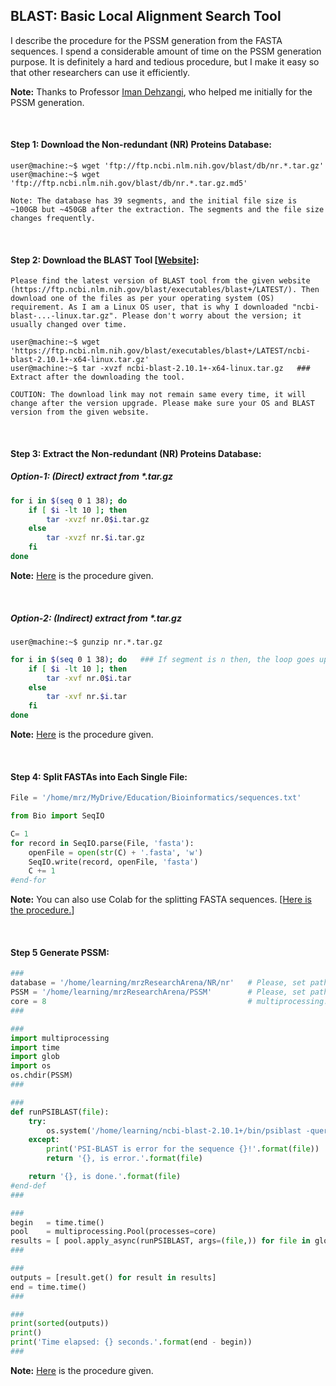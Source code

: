 ## BLAST: Basic Local Alignment Search Tool

I describe the procedure for the PSSM generation from the FASTA sequences. I spend a considerable amount of time on the PSSM generation purpose. It is definitely a hard and tedious procedure, but I make it easy so that other researchers can use it efficiently.

**Note:** Thanks to Professor [Iman Dehzangi](https://scholar.google.com/citations?user=RkamSRYAAAAJ&hl=en), who helped me initially for the PSSM generation.

&nbsp;
&nbsp;

#### Step 1: Download the Non-redundant (NR) Proteins Database:

```console
user@machine:~$ wget 'ftp://ftp.ncbi.nlm.nih.gov/blast/db/nr.*.tar.gz'
user@machine:~$ wget 'ftp://ftp.ncbi.nlm.nih.gov/blast/db/nr.*.tar.gz.md5'

Note: The database has 39 segments, and the initial file size is ~100GB but ~450GB after the extraction. The segments and the file size changes frequently.
```

&nbsp;
&nbsp;

#### Step 2: Download the BLAST Tool [[Website](https://ftp.ncbi.nlm.nih.gov/blast/executables/blast+/LATEST/)]:

```Please find the latest version of BLAST tool from the given website (https://ftp.ncbi.nlm.nih.gov/blast/executables/blast+/LATEST/). Then download one of the files as per your operating system (OS) requirement. As I am a Linux OS user, that is why I downloaded "ncbi-blast-...-linux.tar.gz". Please don't worry about the version; it usually changed over time.```

```console
user@machine:~$ wget 'https://ftp.ncbi.nlm.nih.gov/blast/executables/blast+/LATEST/ncbi-blast-2.10.1+-x64-linux.tar.gz'
user@machine:~$ tar -xvzf ncbi-blast-2.10.1+-x64-linux.tar.gz   ### Extract after the downloading the tool.

COUTION: The download link may not remain same every time, it will change after the version upgrade. Please make sure your OS and BLAST version from the given website.
```

&nbsp;
&nbsp;

#### Step 3: Extract the Non-redundant (NR) Proteins Database:


##### Option-1: (Direct) extract from *.tar.gz
```bash
for i in $(seq 0 1 38); do
    if [ $i -lt 10 ]; then
        tar -xvzf nr.0$i.tar.gz
    else
        tar -xvzf nr.$i.tar.gz
    fi
done
```
**Note:** [Here](https://github.com/mrzResearchArena/BLAST/blob/master/directExtract.sh) is the procedure given.

&nbsp;
&nbsp;

##### Option-2: (Indirect) extract from *.tar.gz
```console
user@machine:~$ gunzip nr.*.tar.gz
```

```bash
for i in $(seq 0 1 38); do   ### If segment is n then, the loop goes upto n-1.
    if [ $i -lt 10 ]; then
        tar -xvf nr.0$i.tar
    else
        tar -xvf nr.$i.tar
    fi
done
```

**Note:** [Here](https://github.com/mrzResearchArena/BLAST/blob/master/indirectExtract.sh) is the procedure given.

&nbsp;
&nbsp;

#### Step 4: Split FASTAs into Each Single File:

```python
File = '/home/mrz/MyDrive/Education/Bioinformatics/sequences.txt'

from Bio import SeqIO

C= 1
for record in SeqIO.parse(File, 'fasta'):
    openFile = open(str(C) + '.fasta', 'w')
    SeqIO.write(record, openFile, 'fasta')
    C += 1
#end-for
```
**Note:** You can also use Colab for the splitting FASTA sequences. [[Here is the procedure.](https://github.com/mrzResearchArena/BLAST/blob/master/Split-FASTA-using-BioPython-Colab.ipynb)]

&nbsp;
&nbsp;

#### Step 5 Generate PSSM:
```python
###
database = '/home/learning/mrzResearchArena/NR/nr'   # Please, set path where "nr" database directory is located.
PSSM = '/home/learning/mrzResearchArena/PSSM'        # Please, set path where PSSM directory is located.
core = 8                                             # multiprocessing.cpu_count()
###

###
import multiprocessing
import time
import glob
import os
os.chdir(PSSM)
###

###
def runPSIBLAST(file):
    try:
        os.system('/home/learning/ncbi-blast-2.10.1+/bin/psiblast -query {} -db {} -out {}.out -num_iterations 3 -out_ascii_pssm {}.pssm -inclusion_ethresh 0.001 -comp_based_stats 0 -num_threads 1'.format(file, database, file, file))
    except:
        print('PSI-BLAST is error for the sequence {}!'.format(file))
        return '{}, is error.'.format(file)

    return '{}, is done.'.format(file)
#end-def
###

###
begin   = time.time()
pool    = multiprocessing.Pool(processes=core)
results = [ pool.apply_async(runPSIBLAST, args=(file,)) for file in glob.glob('*.fasta') ] # for x in range(1, 10)
###

###
outputs = [result.get() for result in results]
end = time.time()
###

###
print(sorted(outputs))
print()
print('Time elapsed: {} seconds.'.format(end - begin))
###
```

**Note:** [Here](https://github.com/mrzResearchArena/BLAST/blob/master/asynParallel.py) is the procedure given.
